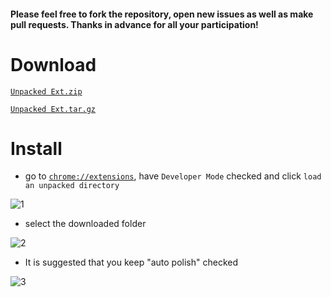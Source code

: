 #### Please feel free to fork the repository, open new issues as well as make pull requests. Thanks in advance for all your participation!


# Download

[``Unpacked Ext.zip``](https://github.com/Mensu/Matrix-Submission-Report-Polisher-Chrome-Ext/archive/v0.1.2.zip)

[``Unpacked Ext.tar.gz``](https://github.com/Mensu/Matrix-Submission-Report-Polisher-Chrome-Ext/archive/v0.1.2.tar.gz)

# Install

- go to [``chrome://extensions``](chrome://extensions), have ``Developer Mode`` checked and click ``load an unpacked directory``

![1](http://7xrahq.com1.z0.glb.clouddn.com/chrome-ext-installation-1.png)

- select the downloaded folder

![2](http://7xrahq.com1.z0.glb.clouddn.com/chrome-ext-installation-2.png)

- It is suggested that you keep "auto polish" checked

![3](http://7xrahq.com1.z0.glb.clouddn.com/chrome-ext-installation-3.png)